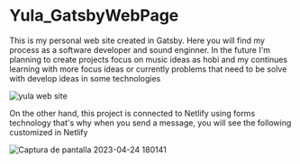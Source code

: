 # Yula_GatsbyWebPage
This is my personal web site created in Gatsby. Here you will find my process as a software developer and sound enginner. 
In the future I'm planning to create projects focus on music ideas as hobi and my continues learning with more focus ideas or currently problems that need to be solve 
with develop ideas in some technologies 



![yula web site](https://user-images.githubusercontent.com/79812118/232327942-7f13eef9-061c-413d-a0d4-5f234ac52596.jpg) 

On the other hand, this project is connected to Netlify using forms technology that's why when you send a message, you will see the following customized in Netlify 




![Captura de pantalla 2023-04-24 180141](https://user-images.githubusercontent.com/79812118/234134184-17cdba2c-11e2-4f74-923d-d5b8f83c2184.jpg)

